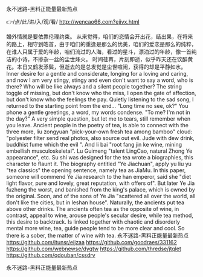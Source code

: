 
永不迷路-黑料正能量最新热点




👉/点/此/进/入/观/看/ http://wencao66.com?ejivx.html




婚外情就是要依靠伦理约束。
从来觉得，咱们的恋情会开出花，结出果，在将来的路上，相守到皓首，由于咱们的重逢是那么的优美，咱们的爱恋是那么的纯粹，在谁人只属于爱的年龄，咱们流过的人海，看过的星斗，漂泊过的年龄，像一首纯洁的小诗，不掺杂一丝的尘世烽火。
时间荏苒，片刻即逝，似乎昨天还在饮醉黄花。本日又鹤发添鬓，但逝去的是总发觉是尘世喧闹，获得的却是平静如水。
Inner desire for a gentle and considerate, longing for a loving and caring, and now I am very stingy, stingy and even don't want to say a word, who is there?
Who will be like always and a silent people together?
The string toggle of missing, but don't know who the miss, I open the gate of affection, but don't know who the feelings the pay.
Quietly listening to the sad song, I returned to the starting point from the end...
"Long time no see, ok?"
You phone a gentle greetings, a word, my words condense.
"To me?
I'm not in the day?"
A very simple question, but let me to tears, still remember when you leave.
Ancient people in the poetry of tea, is able to connect with the three more, liu zongyuan "pick-your-own fresh tea among bamboo" cloud: "polyester filter send real photos, also source out evil.
Jude with dew drink, buddhist fume which the evil ".
And li bai "root fang jin ke wine, mining embellish musculoskeletal".
Lu Guimeng "talent LingCao, natural Zhong Ye appearance", etc.
Su shi was designed for the tea wrote a biographies, this character to flaunt it.
The biography entitled "Ye Jiachuan", apply yu liu yu "tea classics" the opening sentence, namely tea as JiaMu.
In this paper, someone will commend Ye Jia research to the han emperor, said she "diet light flavor, pure and lovely, great reputation, with offers of".
But later Ye Jia fuzheng the worst, and banished from the king's palace, which is owned by the original.
Soon, and of the sons of Ye Jia "scattered all over the world, all don't like the cities, but in leshan house".
Naturally, the ancients put tea above other drinks.
The ancients often tea as the opposite of wine, in contrast, appeal to wine, arouse people's secular desire, while tea method, this desire to backtrack.
Is linked together with chaotic and disorderly mental more wine, tea, guide people tend to be more clear and cool.
So there is a sober, the matter of wine with tea.
永不迷路-黑料正能量最新热点 https://github.com/itunsr/eijzaa
https://github.com/goodraes/331162
https://github.com/webnewse/dyqtw
https://github.com/thredse/jtqlet
https://github.com/qdouban/cssdrv





永不迷路-黑料正能量最新热点
